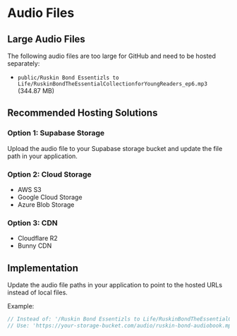 # Audio Files

## Large Audio Files

The following audio files are too large for GitHub and need to be hosted separately:

- `public/Ruskin Bond Essentizls to Life/RuskinBondTheEssentialCollectionforYoungReaders_ep6.mp3` (344.87 MB)

## Recommended Hosting Solutions

### Option 1: Supabase Storage
Upload the audio file to your Supabase storage bucket and update the file path in your application.

### Option 2: Cloud Storage
- AWS S3
- Google Cloud Storage
- Azure Blob Storage

### Option 3: CDN
- Cloudflare R2
- Bunny CDN

## Implementation

Update the audio file paths in your application to point to the hosted URLs instead of local files.

Example:
```typescript
// Instead of: '/Ruskin Bond Essentizls to Life/RuskinBondTheEssentialCollectionforYoungReaders_ep6.mp3'
// Use: 'https://your-storage-bucket.com/audio/ruskin-bond-audiobook.mp3'
```
